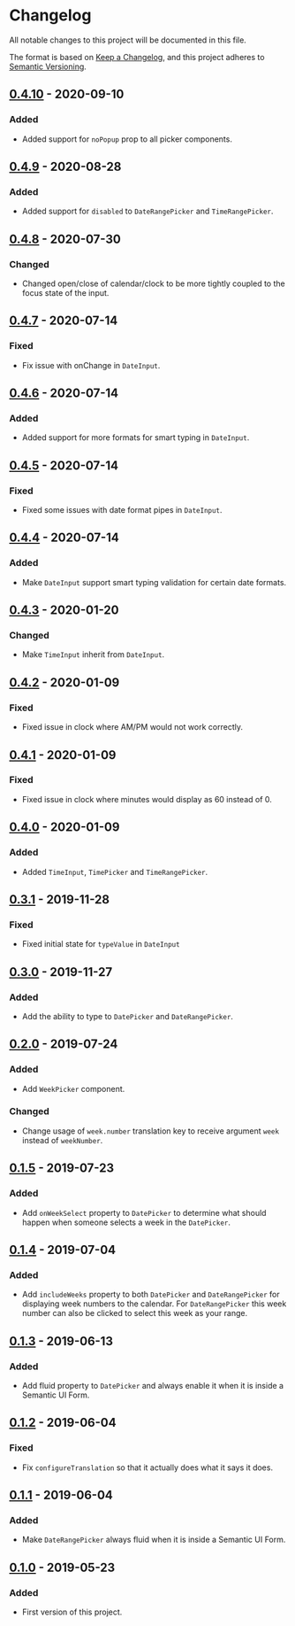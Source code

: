 # Changelog
All notable changes to this project will be documented in this file.

The format is based on [Keep a Changelog](https://keepachangelog.com/en/1.0.0/),
and this project adheres to [Semantic Versioning](https://semver.org/spec/v2.0.0.html).

## [0.4.10] - 2020-09-10
### Added
- Added support for `noPopup` prop to all picker components.

## [0.4.9] - 2020-08-28
### Added
- Added support for `disabled` to `DateRangePicker` and `TimeRangePicker`.

## [0.4.8] - 2020-07-30
### Changed
- Changed open/close of calendar/clock to be more tightly coupled to the focus state of the input.

## [0.4.7] - 2020-07-14
### Fixed
- Fix issue with onChange in `DateInput`.

## [0.4.6] - 2020-07-14
### Added
- Added support for more formats for smart typing in `DateInput`.

## [0.4.5] - 2020-07-14
### Fixed
- Fixed some issues with date format pipes in `DateInput`.

## [0.4.4] - 2020-07-14
### Added
- Make `DateInput` support smart typing validation for certain date formats.

## [0.4.3] - 2020-01-20
### Changed
- Make `TimeInput` inherit from `DateInput`.

## [0.4.2] - 2020-01-09
### Fixed
- Fixed issue in clock where AM/PM would not work correctly.

## [0.4.1] - 2020-01-09
### Fixed
- Fixed issue in clock where minutes would display as 60 instead of 0.

## [0.4.0] - 2020-01-09
### Added
- Added `TimeInput`, `TimePicker` and `TimeRangePicker`.

## [0.3.1] - 2019-11-28
### Fixed
- Fixed initial state for `typeValue` in `DateInput`

## [0.3.0] - 2019-11-27
### Added
- Add the ability to type to `DatePicker` and `DateRangePicker`.

## [0.2.0] - 2019-07-24
### Added
- Add `WeekPicker` component.
### Changed
- Change usage of `week.number` translation key to receive argument `week`
instead of `weekNumber`.

## [0.1.5] - 2019-07-23
### Added
- Add `onWeekSelect` property to `DatePicker` to determine what should happen
when someone selects a week in the `DatePicker`.

## [0.1.4] - 2019-07-04
### Added
- Add `includeWeeks` property to both `DatePicker` and `DateRangePicker` for
displaying week numbers to the calendar. For `DateRangePicker` this week number
can also be clicked to select this week as your range.

## [0.1.3] - 2019-06-13
### Added
- Add fluid property to `DatePicker` and always enable it when it is inside a
Semantic UI Form.

## [0.1.2] - 2019-06-04
### Fixed
- Fix `configureTranslation` so that it actually does what it says it does.

## [0.1.1] - 2019-06-04
### Added
- Make `DateRangePicker` always fluid when it is inside a Semantic UI Form.

## [0.1.0] - 2019-05-23
### Added
- First version of this project.

[0.4.10]: https://github.com/CodeYellowBV/daycy/compare/v0.4.9...v0.4.10
[0.4.9]: https://github.com/CodeYellowBV/daycy/compare/v0.4.8...v0.4.9
[0.4.8]: https://github.com/CodeYellowBV/daycy/compare/v0.4.7...v0.4.8
[0.4.7]: https://github.com/CodeYellowBV/daycy/compare/v0.4.6...v0.4.7
[0.4.6]: https://github.com/CodeYellowBV/daycy/compare/v0.4.5...v0.4.6
[0.4.5]: https://github.com/CodeYellowBV/daycy/compare/v0.4.4...v0.4.5
[0.4.4]: https://github.com/CodeYellowBV/daycy/compare/v0.4.3...v0.4.4
[0.4.3]: https://github.com/CodeYellowBV/daycy/compare/v0.4.2...v0.4.3
[0.4.2]: https://github.com/CodeYellowBV/daycy/compare/v0.4.1...v0.4.2
[0.4.1]: https://github.com/CodeYellowBV/daycy/compare/v0.4.0...v0.4.1
[0.4.0]: https://github.com/CodeYellowBV/daycy/compare/v0.3.1...v0.4.0
[0.3.1]: https://github.com/CodeYellowBV/daycy/compare/v0.3.0...v0.3.1
[0.3.0]: https://github.com/CodeYellowBV/daycy/compare/0.2.0...v0.3.0
[0.2.0]: https://github.com/CodeYellowBV/daycy/compare/0.1.5...0.2.0
[0.1.5]: https://github.com/CodeYellowBV/daycy/compare/0.1.4...0.1.5
[0.1.4]: https://github.com/CodeYellowBV/daycy/compare/0.1.3...0.1.4
[0.1.3]: https://github.com/CodeYellowBV/daycy/compare/0.1.2...0.1.3
[0.1.2]: https://github.com/CodeYellowBV/daycy/compare/0.1.1...0.1.2
[0.1.1]: https://github.com/CodeYellowBV/daycy/compare/0.1.0...0.1.1
[0.1.0]: https://github.com/CodeYellowBV/daycy/tree/0.1.0
